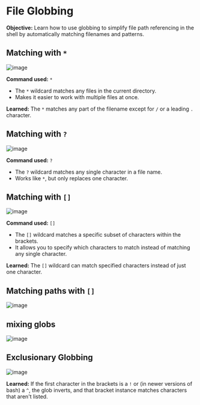 # File Globbing

**Objective:** Learn how to use globbing to simplify file path referencing in the shell by automatically matching filenames and patterns.

## Matching with `*`

![image](https://github.com/user-attachments/assets/f28f8474-bff6-437f-a5b2-a545f2ed01aa)


**Command used:** `*`

- The `*` wildcard matches any files in the current directory.
- Makes it easier to work with multiple files at once.

**Learned:** The `*` matches any part of the filename except for `/` or a leading `.` character.

## Matching with `?`

![image](https://github.com/user-attachments/assets/00357079-e321-40ad-b267-a49ba0417202)


**Command used:** `?`

- The `?` wildcard matches any single character in a file name.
- Works like `*`, but only replaces one character.

## Matching with `[]`

![image](https://github.com/user-attachments/assets/40f30fea-731f-4abc-ae31-db2397ddf598)


**Command used:** `[]`

- The `[]` wildcard matches a specific subset of characters within the brackets.
- It allows you to specify which characters to match instead of matching any single character.

**Learned:** The `[]` wildcard can match specified characters instead of just one character.

## Matching paths with `[]`

![image](https://github.com/user-attachments/assets/519c507e-274e-4ea5-b38c-e35cf3fb2c19)

## mixing globs

![image](https://github.com/user-attachments/assets/ec8a73e7-68b6-40ac-b382-f3d02447c057)



## Exclusionary Globbing

![image](https://github.com/user-attachments/assets/091d8e4c-b29b-4082-b4ab-c5ad350243c6)

**Learned:**  If the first character in the brackets is a `!` or (in newer versions of bash) a `^`, the glob inverts, and that bracket instance matches characters that aren't listed.
